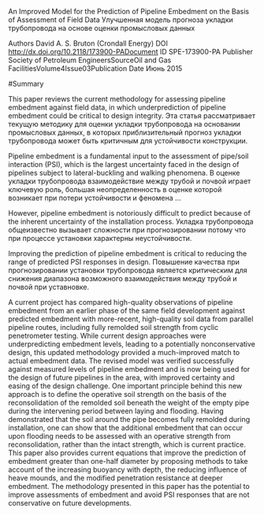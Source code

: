 An Improved Model for the Prediction of Pipeline Embedment on the Basis of Assessment of Field Data
Улучшенная модель прогноза укладки трубопровода на основе оценки промысловых данных


Authors   David A. S. Bruton (Crondall Energy) 
DOI       http://dx.doi.org/10.2118/173900-PADocument 
ID        SPE-173900-PA
Publisher Society of Petroleum EngineersSourceOil and Gas FacilitiesVolume4Issue03Publication
Date      Июнь 2015

#Summary

This paper reviews the current methodology for assessing pipeline embedment against field data, in which underprediction of pipeline embedment could be critical to design integrity.
Эта статья рассматривает текущую методику для оценки укладки трубопровода на основании промысловых данных, в которых приблизительный прогноз укладки трубопровода может быть критичным для устойчивости конструкции. 

Pipeline embedment is a fundamental input to the assessment of pipe/soil interaction (PSI), which is the largest uncertainty faced in the design of pipelines subject to lateral-buckling and walking phenomena.
В оценке укладки трубопровода взаимодействие между трубой и почвой играет ключевую роль, большая неопределенность в оценке которой возникает при потери устойчивости и феномена ...

However, pipeline embedment is notoriously difficult to predict because of the inherent uncertainty of the installation process.
Укладка трубопровода общеизвестно вызывает сложности при прогнозировании потому что при процессе установки характерны неустойчивости.


Improving the prediction of pipeline embedment is critical to reducing the range of predicted PSI responses in design. 
Повышение качества при прогнозировании установки трубопровода является критическим для снижения диапазона возможного взаимодействия между трубой и почвой при уставновке.

A current project has compared high-quality observations of pipeline embedment from an earlier phase of the same field development against predicted embedment with more-recent, high-quality soil data from parallel pipeline routes, including fully remolded soil strength from cyclic penetrometer testing. While current design approaches were underpredicting embedment levels, leading to a potentially nonconservative design, this updated methodology provided a much-improved match to actual embedment data. The revised model was verified successfully against measured levels of pipeline embedment and is now being used for the design of future pipelines in the area, with improved certainty and easing of the design challenge. One important principle behind this new approach is to define the operative soil strength on the basis of the reconsolidation of the remolded soil beneath the weight of the empty pipe during the intervening period between laying and flooding. Having demonstrated that the soil around the pipe becomes fully remolded during installation, one can show that the additional embedment that can occur upon flooding needs to be assessed with an operative strength from reconsolidation, rather than the intact strength, which is current practice. This paper also provides current equations that improve the prediction of embedment greater than one-half diameter by proposing methods to take account of the increasing buoyancy with depth, the reducing influence of heave mounds, and the modified penetration resistance at deeper embedment. The methodology presented in this paper has the potential to improve assessments of embedment and avoid PSI responses that are not conservative on future developments.
